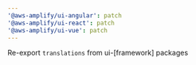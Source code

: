 ```yaml
---
'@aws-amplify/ui-angular': patch
'@aws-amplify/ui-react': patch
'@aws-amplify/ui-vue': patch
---
```


Re-export `translations` from ui-[framework] packages
